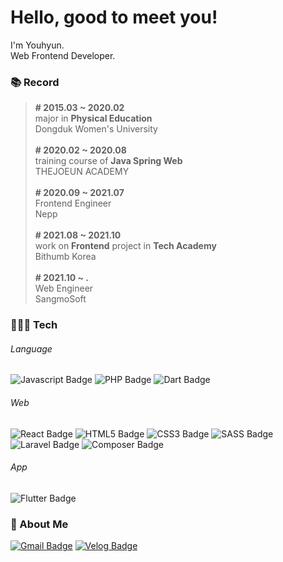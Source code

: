 # Hello, good to meet you!

I'm Youhyun.\
Web Frontend Developer.

### 📚 Record

> **# 2015.03 ~ 2020.02**
> \
> major in **Physical Education**
> \
> Dongduk Women's University
> \
> \
> **# 2020.02 ~ 2020.08**
> \
> training course of **Java Spring Web**
> \
> THEJOEUN ACADEMY
> \
> \
> **# 2020.09 ~ 2021.07**
> \
> Frontend Engineer
> \
> Nepp
> \
> \
> **# 2021.08 ~ 2021.10**
> \
> work on **Frontend** project in **Tech Academy**
> \
> Bithumb Korea
> \
> \
> **# 2021.10 ~ .**
> \
> Web Engineer
> \
> SangmoSoft


### 🙋🏻‍♀️ Tech

###### Language

![Javascript Badge](https://img.shields.io/badge/Javascript-f7df1e?style=flat-square&logo=Javascript&logoColor=black) ![PHP Badge](https://img.shields.io/badge/PHP-777BB4?style=flat-square&logo=PHP&logoColor=white) ![Dart Badge](https://img.shields.io/badge/Dart-0175C2?style=flat-square&logo=dart&logoColor=white)

###### Web

![React Badge](https://img.shields.io/badge/React-61dafb?style=flat-square&logo=React&logoColor=black) ![HTML5 Badge](https://img.shields.io/badge/HTML5-E34F26?style=flat-square&logo=HTML5&logoColor=white) ![CSS3 Badge](https://img.shields.io/badge/CSS3-1572B6?style=flat-square&logo=CSS3&logoColor=white) ![SASS Badge](https://img.shields.io/badge/SASS-CC6699?style=flat-square&logo=SASS&logoColor=white)
![Laravel Badge](https://img.shields.io/badge/Laravel-FF2D20?style=flat-square&logo=Laravel&logoColor=white) ![Composer Badge](https://img.shields.io/badge/Composer-885630?style=flat-square&logo=Composer&logoColor=white)

###### App

![Flutter Badge](https://img.shields.io/badge/Flutter-02569B?style=flat-square&logo=flutter&logoColor=white)

### 💌 About Me

[![Gmail Badge](https://img.shields.io/badge/Gmail-d14836?style=flat-square&logo=Gmail&logoColor=white&link=mailto:feyouhyun0957@gmail.com)](mailto:feyouhyun0957@gmail.com) [![Velog Badge](https://img.shields.io/badge/Velog-11B48A?style=flat-square&logo=Vimeo&logoColor=white&link=https://velog.io/@feyouhyun0957)](https://velog.io/@feyouhyun0957)
